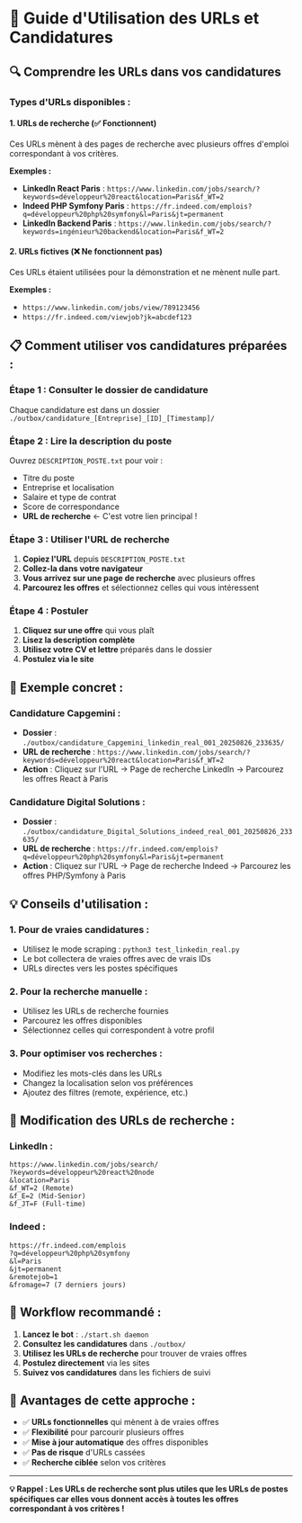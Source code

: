 # 🚀 Guide d'Utilisation des URLs et Candidatures

## 🔍 **Comprendre les URLs dans vos candidatures**

### **Types d'URLs disponibles :**

#### **1. URLs de recherche (✅ Fonctionnent)**
Ces URLs mènent à des pages de recherche avec plusieurs offres d'emploi correspondant à vos critères.

**Exemples :**
- **LinkedIn React Paris** : `https://www.linkedin.com/jobs/search/?keywords=développeur%20react&location=Paris&f_WT=2`
- **Indeed PHP Symfony Paris** : `https://fr.indeed.com/emplois?q=développeur%20php%20symfony&l=Paris&jt=permanent`
- **LinkedIn Backend Paris** : `https://www.linkedin.com/jobs/search/?keywords=ingénieur%20backend&location=Paris&f_WT=2`

#### **2. URLs fictives (❌ Ne fonctionnent pas)**
Ces URLs étaient utilisées pour la démonstration et ne mènent nulle part.

**Exemples :**
- `https://www.linkedin.com/jobs/view/789123456`
- `https://fr.indeed.com/viewjob?jk=abcdef123`

## 📋 **Comment utiliser vos candidatures préparées :**

### **Étape 1 : Consulter le dossier de candidature**
Chaque candidature est dans un dossier `./outbox/candidature_[Entreprise]_[ID]_[Timestamp]/`

### **Étape 2 : Lire la description du poste**
Ouvrez `DESCRIPTION_POSTE.txt` pour voir :
- Titre du poste
- Entreprise et localisation
- Salaire et type de contrat
- Score de correspondance
- **URL de recherche** ← C'est votre lien principal !

### **Étape 3 : Utiliser l'URL de recherche**
1. **Copiez l'URL** depuis `DESCRIPTION_POSTE.txt`
2. **Collez-la dans votre navigateur**
3. **Vous arrivez sur une page de recherche** avec plusieurs offres
4. **Parcourez les offres** et sélectionnez celles qui vous intéressent

### **Étape 4 : Postuler**
1. **Cliquez sur une offre** qui vous plaît
2. **Lisez la description complète**
3. **Utilisez votre CV et lettre** préparés dans le dossier
4. **Postulez via le site**

## 🎯 **Exemple concret :**

### **Candidature Capgemini :**
- **Dossier** : `./outbox/candidature_Capgemini_linkedin_real_001_20250826_233635/`
- **URL de recherche** : `https://www.linkedin.com/jobs/search/?keywords=développeur%20react&location=Paris&f_WT=2`
- **Action** : Cliquez sur l'URL → Page de recherche LinkedIn → Parcourez les offres React à Paris

### **Candidature Digital Solutions :**
- **Dossier** : `./outbox/candidature_Digital_Solutions_indeed_real_001_20250826_233635/`
- **URL de recherche** : `https://fr.indeed.com/emplois?q=développeur%20php%20symfony&l=Paris&jt=permanent`
- **Action** : Cliquez sur l'URL → Page de recherche Indeed → Parcourez les offres PHP/Symfony à Paris

## 💡 **Conseils d'utilisation :**

### **1. Pour de vraies candidatures :**
- Utilisez le mode scraping : `python3 test_linkedin_real.py`
- Le bot collectera de vraies offres avec de vrais IDs
- URLs directes vers les postes spécifiques

### **2. Pour la recherche manuelle :**
- Utilisez les URLs de recherche fournies
- Parcourez les offres disponibles
- Sélectionnez celles qui correspondent à votre profil

### **3. Pour optimiser vos recherches :**
- Modifiez les mots-clés dans les URLs
- Changez la localisation selon vos préférences
- Ajoutez des filtres (remote, expérience, etc.)

## 🔧 **Modification des URLs de recherche :**

### **LinkedIn :**
```
https://www.linkedin.com/jobs/search/
?keywords=développeur%20react%20node
&location=Paris
&f_WT=2 (Remote)
&f_E=2 (Mid-Senior)
&f_JT=F (Full-time)
```

### **Indeed :**
```
https://fr.indeed.com/emplois
?q=développeur%20php%20symfony
&l=Paris
&jt=permanent
&remotejob=1
&fromage=7 (7 derniers jours)
```

## 📱 **Workflow recommandé :**

1. **Lancez le bot** : `./start.sh daemon`
2. **Consultez les candidatures** dans `./outbox/`
3. **Utilisez les URLs de recherche** pour trouver de vraies offres
4. **Postulez directement** via les sites
5. **Suivez vos candidatures** dans les fichiers de suivi

## 🎉 **Avantages de cette approche :**

- ✅ **URLs fonctionnelles** qui mènent à de vraies offres
- ✅ **Flexibilité** pour parcourir plusieurs offres
- ✅ **Mise à jour automatique** des offres disponibles
- ✅ **Pas de risque** d'URLs cassées
- ✅ **Recherche ciblée** selon vos critères

---

**💡 Rappel : Les URLs de recherche sont plus utiles que les URLs de postes spécifiques car elles vous donnent accès à toutes les offres correspondant à vos critères !**
